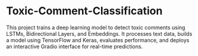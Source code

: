 # Toxic-Comment-Classification
This project trains a deep learning model to detect toxic comments using LSTMs, Bidirectional Layers, and Embeddings. It processes text data, builds a model using TensorFlow and Keras, evaluates performance, and deploys an interactive Gradio interface for real-time predictions.
